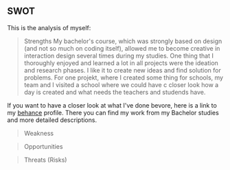 ## SWOT

This is the analysis of myself:
> Strengths
My bachelor's course, which was strongly based on design (and not so much on coding itself), allowed me to become creative in interaction design several times during my studies.
One thing that I thoroughly enjoyed and learned a lot in all projects were the ideation and research phases. I like it to create new ideas and find solution for problems. 
For one projekt, where I created some thing for schools, my team and I visited a school where we could have c closer look how a day is created and what needs the teachers and studends have.

If you want to have a closer look at what I've done bevore, here is a link to my [behance](SWOT.md) profile. There you can find my work from my Bachelor studies and more detailed descriptions.


> Weakness



> Opportunities



> Threats (Risks)
